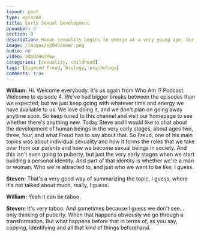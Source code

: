 ```yaml
---
layout: post
type: episode
title: Early Sexual Development
epnumber: 4
section: 0
description: Human sexuality begins to emerge at a very young age: Our personal identity emerges, we learn to distinguish genders, and we become involved in complex dynamics, at first with our parents, and later with society in general.
image: /images/ep04banner.png
audio: no
video: 34bNoHKsMww
categories: [sexuality, childhood]
tags: [Sigmund Freud, biology, psychology]
comments: true
---
```

<p><b>William:</b> Hi. Welcome everybody. It's us again from
Who Am I? Podcast. Welcome to episode
4. We've had bigger breaks between the
episodes than we expected, but we just
keep going with whatever time and energy
we have available to us. We love
doing it, and we don't plan on going away
anytime soon. So keep tuned to this
channel and visit our homepage to see
whether there's anything new. Today Steve
and I would like to chat about the
development of human beings in the very
early stages, about ages two, three, four,
and what Freud has to say about that.
So Freud, one of his main topics was
about individual sexuality and how it
forms the roles that we take over from
our parents and how we become sexual
beings in society. And this isn't even
going to puberty, but just the very early
stages when we start building a personal
identity. And part of that identity is
whether we're a man or woman. Who we're
attracted to, and just who we want to be
like, I guess.
</p>

<p><b>Steven:</b> That's a very good way of
summarizing the topic, I guess, where it's not
talked about much, really, I guess.
</p>

<p><b>William:</b> Yeah it can be taboo.
</p>

<p><b>Steven:</b> It's very taboo.
And sometimes
because I guess we don't see... only thinking
of puberty. When that happens obviously
we go through a transformation. But what
happens before that in terms of, as you
say, copying, identifying and all that
kind of things beforehand.
</p>